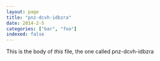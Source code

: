 ```yaml
---
layout: page
title: "pnz-dcvh-idbzra"
date: 2014-2-5
categories: ["bar", "foo"]
indexed: false
---
```

This is the body of _this_ file, the one called pnz-dcvh-idbzra
